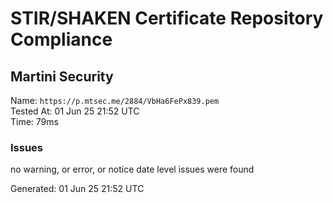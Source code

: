# STIR/SHAKEN Certificate Repository Compliance

## Martini Security

Name: `https://p.mtsec.me/2884/VbHa6FePx839.pem`\
Tested At: 01 Jun 25 21:52 UTC\
Time: 79ms

### Issues

no warning, or error, or notice date level issues were found

Generated: 01 Jun 25 21:52 UTC